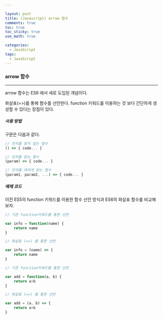 ```yaml
---

layout: post
title: (Javascript) arrow 함수
comments: true
toc: true
toc_sticky: true
use_math: true

categories:
  - JavaScript
tags:
  - JavaScript
---
```




### arrow 함수

---

arrow 함수는 ES6 에서 새로 도입된 개념이다.

화살표(=>)를 통해 함수를 선언한다. function 키워드를 이용하는 것 보다 간단하게 생성할 수  있다는 장점이 있다. 



##### 사용 방법

구문은 다음과 같다.

```javascript
// 인자를 받지 않는 함수
() => { code... }

// 인자를 받는 함수
(param) => { code... }

// 인자를 여러개 받는 함수
(param1, param2, ...) => { code... }
```



##### 예제 코드

이전 ES5의 function 키워드를 이용한 함수 선언 방식과 ES6의 화살표 함수를 비교해보자.

```javascript
// 기존 function키워드를 통한 선언

var info = function(name) {
    return name
}

// 화살표 (=>) 를 통한 선언

var info = (name) => {
    return name
}
```



```javascript
// 기존 function키워드를 통한 선언

var add = function(a, b) {
    return a+b
}

// 화살표 (=>) 를 통한 선언

var add = (a, b) => {
    return a+b
}
```



